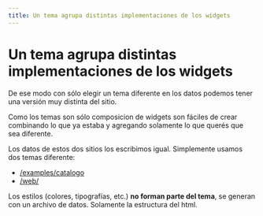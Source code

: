 ```yaml
---
title: Un tema agrupa distintas implementaciones de los widgets
---
```


# Un tema agrupa distintas implementaciones de los widgets

De ese modo con sólo elegir un tema diferente en los datos podemos tener una versión muy distinta del sitio.

Como los temas son sólo composicion de widgets son fáciles de crear combinando lo que ya estaba y agregando solamente lo que querés que sea diferente.

Los datos de estos dos sitios los escribimos igual. Simplemente usamos dos temas diferente:

* [/examples/catalogo](/examples/catalogo)
* [/web/](/web/)

Los estilos (colores, tipografías, etc.) **no forman parte del tema**, se generan con un archivo de datos. Solamente la estructura del html.

